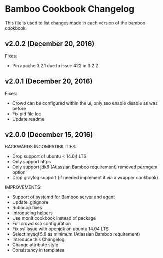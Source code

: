 # Bamboo Cookbook Changelog

This file is used to list changes made in each version of the bamboo cookbook.

## v2.0.2 (December 20, 2016)

Fixes:
- Pin apache 3.2.1 due to issue 422 in 3.2.2

## v2.0.1 (December 20, 2016)

Fixes:
- Crowd can be configured within the ui, only sso enable disable as was before
- Fix pid file loc
- Update readme

## v2.0.0 (December 15, 2016)

BACKWARDS INCOMPATIBILITIES:
- Drop support of ubuntu < 14.04 LTS
- Only support https
- Only support jdk8 (Atlassian Bamboo requirement) removed permgem option
- Drop graylog support (if needed implement it via a wrapper cookbook)

IMPROVEMENTS:
- Support of systemd for Bamboo server and agent
- Update .gitignore
- Rubocop fixes
- Introducing helpers
- Use monit cookbook instead of package
- Full crowd sso configuration
- Fix ssl issue with openjdk on ubuntu 14.04 LTS
- Select mysql 5.6 as minimum (Atlassian Bamboo requirement)
- Introduce this Changelog
- Change attribute style
- Consistancy in templates
